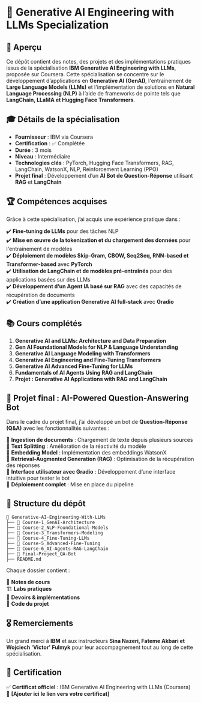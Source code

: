 # 🧠 Generative AI Engineering with LLMs Specialization

## 📌 Aperçu

Ce dépôt contient des notes, des projets et des implémentations pratiques issus de la spécialisation **IBM Generative AI Engineering with LLMs**, proposée sur Coursera. Cette spécialisation se concentre sur le développement d’applications en **Generative AI (GenAI)**, l'entraînement de **Large Language Models (LLMs)** et l'implémentation de solutions en **Natural Language Processing (NLP)** à l’aide de frameworks de pointe tels que **LangChain, LLaMA et Hugging Face Transformers**.


## 🎓 Détails de la spécialisation

- **Fournisseur** : IBM via Coursera  
- **Certification** : ✅ Complétée  
- **Durée** : 3 mois
- **Niveau** : Intermédiaire  
- **Technologies clés** : PyTorch, Hugging Face Transformers, RAG, LangChain, WatsonX, NLP, Reinforcement Learning (PPO)  
- **Projet final** : Développement d’un **AI Bot de Question-Réponse** utilisant **RAG** et **LangChain**  


## 🏆 Compétences acquises

Grâce à cette spécialisation, j’ai acquis une expérience pratique dans :

✔️ **Fine-tuning de LLMs** pour des tâches NLP  
✔️ **Mise en œuvre de la tokenization et du chargement des données** pour l'entraînement de modèles  
✔️ **Déploiement de modèles Skip-Gram, CBOW, Seq2Seq, RNN-based et Transformer-based** avec **PyTorch**  
✔️ **Utilisation de LangChain et de modèles pré-entraînés** pour des applications basées sur des LLMs  
✔️ **Développement d’un Agent IA basé sur RAG** avec des capacités de récupération de documents  
✔️ **Création d’une application Generative AI full-stack** avec **Gradio**  


## 📚 Cours complétés

1. **Generative AI and LLMs: Architecture and Data Preparation** 
2. **Gen AI Foundational Models for NLP & Language Understanding** 
3. **Generative AI Language Modeling with Transformers**
4. **Generative AI Engineering and Fine-Tuning Transformers**
5. **Generative AI Advanced Fine-Tuning for LLMs**
6. **Fundamentals of AI Agents Using RAG and LangChain**
7. **Projet : Generative AI Applications with RAG and LangChain**


## 🎯 Projet final : AI-Powered Question-Answering Bot  

Dans le cadre du projet final, j’ai développé un bot de **Question-Réponse (Q&A)** avec les fonctionnalités suivantes :

🔹 **Ingestion de documents** : Chargement de texte depuis plusieurs sources  
🔹 **Text Splitting** : Amélioration de la réactivité du modèle  
🔹 **Embedding Model** : Implémentation des embeddings WatsonX  
🔹 **Retrieval-Augmented Generation (RAG)** : Optimisation de la récupération des réponses  
🔹 **Interface utilisateur avec Gradio** : Développement d’une interface intuitive pour tester le bot  
🔹 **Déploiement complet** : Mise en place du pipeline  


## 📁 Structure du dépôt

```
📂 Generative-AI-Engineering-With-LLMs 
├── 📂 Course-1_GenAI-Architecture
├── 📂 Course-2_NLP-Foundational-Models
├── 📂 Course-3_Transformers-Modeling
├── 📂 Course-4_Fine-Tuning-LLMs
├── 📂 Course-5_Advanced-Fine-Tuning
├── 📂 Course-6_AI-Agents-RAG-LangChain
├── 📂 Final-Project_QA-Bot
├── README.md
```


Chaque dossier contient :

📌 **Notes de cours**  
🏗️ **Labs pratiques**  
📝 **Devoirs & implémentations**  
🚀 **Code du projet**  


## 🎖️ Remerciements

Un grand merci à **IBM** et aux instructeurs **Sina Nazeri, Fateme Akbari et Wojciech 'Victor' Fulmyk** pour leur accompagnement tout au long de cette spécialisation.  


## 📜 Certification  

✅ **Certificat officiel** : IBM Generative AI Engineering with LLMs (Coursera)  
🔗 **[Ajouter ici le lien vers votre certificat]**  

